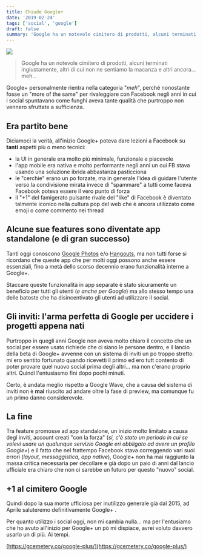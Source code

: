 ```yaml
---
title: Chiude Google+
date: '2019-02-24'
tags: ['social', 'google']
draft: false
summary: 'Google ha un notevole cimitero di prodotti, alcuni terminati ingiustamente, altri di cui non ne sentiamo la macanza e altri ancora... meh...'
---
```


![](https://www.goldengraphic.it/blog/wp-content/uploads/2019/02/Addioa-GooglePlus.jpg)

> Google ha un notevole cimitero di prodotti, alcuni terminati ingiustamente, altri di cui non ne sentiamo la macanza e altri ancora... meh...

Google+ personalmente rientra nella categoria "_meh_", perché nonostante fosse un "more of the same" per rivaleggiare con Facebook negli anni in cui i social spuntavano come funghi aveva tante qualità che purtroppo non vennero sfruttate a sufficienza.

## Era partito bene

Diciamoci la verità, all'inizio Google+ poteva dare lezioni a Facebook su **tanti** aspetti più o meno tecnici:

- la UI in generale era molto più minimale, funzionale e piacevole
- l'app mobile era nativa e molto performante negli anni un cui FB stava usando una soluzione ibrida abbastanza pasticciona
- le "cerchie" erano un po forzate, ma in generale l'idea di guidare l'utente verso la condivisione mirata invece di "spammare" a tutti come faceva Facebook poteva essere il vero punto di forza
- il "+1" del famigerato pulsante rivale del "like" di Facebook è diventato talmente iconico nella cultura pop del web che è ancora utilizzato come emoji o come commento nei thread

## Alcune sue features sono diventate app standalone (e di gran successo)

Tanti oggi conoscono [Google Photos](https://www.google.com/intl/it/photos/about/) e/o [Hangouts](https://hangouts.google.com/), ma non tutti forse si ricordano che queste app che per molti oggi possono anche essere essenziali, fino a metà dello scorso decennio erano funzionalità interne a Google+.

Staccare queste funzionalità in app separate è stato sicuramente un beneficio per tutti gli utenti (_e anche per Google_) ma allo stesso tempo una delle batoste che ha disincentivato gli utenti ad utilizzare il social.

## Gli inviti: l'arma perfetta di Google per uccidere i progetti appena nati

Purtroppo in quegli anni Google non aveva molto chiaro il concetto che un social per essere usato richiede che ci siano le persone dentro, e il lancio della beta di Google+ avvenne con un sistema di inviti un po troppo stretto: mi ero sentito fortunato quando ricevetti il primo ed ero tutt contento di poter provare quel nuovo social prima degli altri... ma non c'erano proprio altri. Quindi l'entusiasmo finì dopo pochi minuti.

Certo, è andata meglio rispetto a Google Wave, che a causa del sistema di inviti non è **mai** riuscito ad andare oltre la fase di preview, ma comunque fu un primo danno considerevole.

## La fine

Tra feature promosse ad app standalone, un inizio molto limitato a causa degl inviti, account creati "con la forza" (_si, c'è stato un periodo in cui se volevi usare un qualunque servizio Google eri obbligato ad avere un profilo Google+_) e il fatto che nel frattempo Facebook stava correggendo vari suoi errori (_layout, messaggistica, app native_), Google+ non ha mai raggiunto la massa critica necessaria per decollare e già dopo un paio di anni dal lancio ufficiale era chiaro che non ci sarebbe un futuro per questo "nuovo" social.

## +1 al cimitero Google

Quindi dopo la sua morte ufficiosa per inutilizzo generale già dal 2015, ad Aprile saluteremo definitivamente Google+ .

Per quanto utilizzo i social oggi, non mi cambia nulla... ma per l'entusiamo che ho avuto all'inizio per Google+ un pò mi dispiace, avrei voluto davvero usarlo un di più. Ai tempi.

[https://gcemetery.co/google-plus/](https://gcemetery.co/google-plus/)
